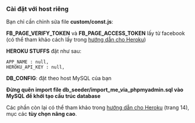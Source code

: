 ### Cài đặt với host riêng

Bạn chỉ cần chỉnh sửa file **custom/const.js**:

**FB_PAGE_VERIFY_TOKEN** và **FB_PAGE_ACCESS_TOKEN** lấy từ facebook (có thể tham khảo cách lấy trong [hướng dẫn cho Heroku](https://raw.githubusercontent.com/ngxson/chatbot-cnh/master/readme/1-TUT-CHATBOT-CNH.pdf))

**HEROKU STUFFS** đặt như sau:

```
APP_NAME : null,
HEROKU_API_KEY : null,
```

**DB_CONFIG**: đặt theo host MySQL của bạn

**Đừng quên import file db_seeder/import_me_via_phpmyadmin.sql vào MySQL để khởi tạo cấu trúc database**

Các phần còn lại có thể tham khảo trong [hướng dẫn cho Heroku](https://raw.githubusercontent.com/ngxson/chatbot-cnh/master/readme/1-TUT-CHATBOT-CNH.pdf) (trang 14), mục các **tùy chọn nâng cao**.

